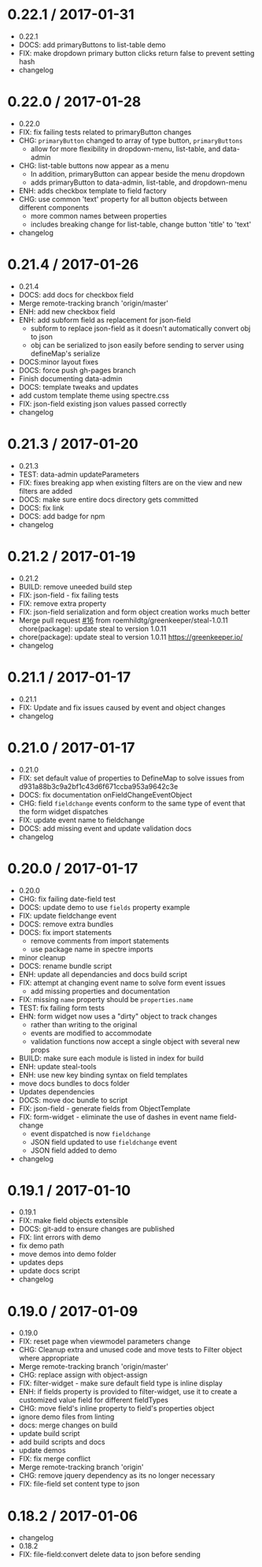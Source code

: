 0.22.1 / 2017-01-31
===================

  * 0.22.1
  * DOCS: add primaryButtons to list-table demo
  * FIX: make dropdown primary button clicks return false to prevent setting hash
  * changelog

0.22.0 / 2017-01-28
===================

  * 0.22.0
  * FIX: fix failing tests related to primaryButton changes
  * CHG: `primaryButton` changed to array of type button, `primaryButtons`
    - allow for more flexibility in dropdown-menu, list-table, and data-admin
  * CHG: list-table buttons now appear as a menu
    -  In addition, primaryButton can appear beside the menu dropdown
    - adds primaryButton to data-admin, list-table, and dropdown-menu
  * ENH: adds checkbox template to field factory
  * CHG: use common 'text' property for all button objects between different components
    - more common names between properties
    - includes breaking change for list-table, change button 'title' to 'text'
  * changelog

0.21.4 / 2017-01-26
===================

  * 0.21.4
  * DOCS: add docs for checkbox field
  * Merge remote-tracking branch 'origin/master'
  * ENH: add new checkbox field
  * ENH: add subform field as replacement for json-field
    - subform to replace json-field as it doesn't automatically convert obj to json
    - obj can be serialized to json easily before sending to server using defineMap's serialize
  * DOCS:minor layout fixes
  * DOCS: force push gh-pages branch
  * Finish documenting data-admin
  * DOCS: template tweaks and updates
  * add custom template theme using spectre.css
  * FIX: json-field existing json values passed correctly
  * changelog

0.21.3 / 2017-01-20
===================

  * 0.21.3
  * TEST: data-admin updateParameters
  * FIX: fixes breaking app when existing filters are on the view and new filters are added
  * DOCS: make sure entire docs directory gets committed
  * DOCS: fix link
  * DOCS: add badge for npm
  * changelog

0.21.2 / 2017-01-19
===================

  * 0.21.2
  * BUILD: remove uneeded build step
  * FIX: json-field - fix failing tests
  * FIX: remove extra property
  * FIX: json-field serialization and form object creation works much better
  * Merge pull request [#16](https://github.com/roemhildtg/spectre-canjs/issues/16) from roemhildtg/greenkeeper/steal-1.0.11
    chore(package): update steal to version 1.0.11
  * chore(package): update steal to version 1.0.11
    https://greenkeeper.io/
  * changelog

0.21.1 / 2017-01-17
===================

  * 0.21.1
  * FIX: Update and fix issues caused by event and object changes
  * changelog

0.21.0 / 2017-01-17
===================

  * 0.21.0
  * FIX: set default value of properties to DefineMap to solve issues from d931a88b3c9a2bf1c43d6f671ccba953a9642c3e
  * DOCS: fix documentation onFieldChangeEventObject
  * CHG: field `fieldchange` events conform to the same type of event that the form widget dispatches
  * FIX: update event name to fieldchange
  * DOCS: add missing event and update validation docs
  * changelog

0.20.0 / 2017-01-17
===================

  * 0.20.0
  * CHG: fix failing date-field test
  * DOCS: update demo to use `fields` property example
  * FIX: update fieldchange event
  * DOCS: remove extra bundles
  * DOCS: fix import statements
    - remove comments from import statements
    - use package name in spectre imports
  * minor cleanup
  * DOCS: rename bundle script
  * ENH: update all dependancies and docs build script
  * FIX: attempt at changing event name to solve form event issues
    - add missing properties and documentation
  * FIX: missing `name` property should be `properties.name`
  * TEST: fix failing form tests
  * EHN: form widget now uses a "dirty" object to track changes
    - rather than writing to the original
    - events are modified to accommodate
    - validation functions now accept a single object with several new props
  * BUILD: make sure each module is listed in index for build
  * ENH: update steal-tools
  * ENH: use new key binding syntax on field templates
  * move docs bundles to docs folder
  * Updates dependencies
  * DOCS: move doc bundle to script
  * FIX: json-field - generate fields from ObjectTemplate
  * FIX: form-widget - eliminate the use of dashes in event name field-change
    - event dispatched is now `fieldchange`
    - JSON field updated to use `fieldchange` event
    - JSON field added to demo
  * changelog

0.19.1 / 2017-01-10
===================

  * 0.19.1
  * FIX: make field objects extensible
  * DOCS: git-add to ensure changes are published
  * FIX: lint errors with demo
  * fix demo path
  * move demos into demo folder
  * updates deps
  * update docs script
  * changelog

0.19.0 / 2017-01-09
===================

  * 0.19.0
  * FIX: reset page when viewmodel parameters change
  * CHG: Cleanup extra and unused code and move tests to Filter object where appropriate
  * Merge remote-tracking branch 'origin/master'
  * CHG: replace assign with object-assign
  * FIX: filter-widget - make sure default field type is inline display
  * ENH: if fields property is provided to filter-widget, use it to create a customized value field for different fieldTypes
  * CHG: move field's inline property to field's properties object
  * ignore demo files from linting
  * docs: merge changes on build
  * update build script
  * add build scripts and docs
  * update demos
  * FIX: fix merge conflict
  * Merge remote-tracking branch 'origin'
  * CHG: remove jquery dependency as its no longer necessary
  * FIX: file-field set content type to json

0.18.2 / 2017-01-06
===================

  * changelog
  * 0.18.2
  * FIX: file-field:convert delete data to json before sending
